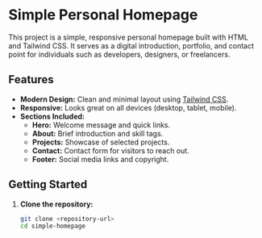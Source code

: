 # Simple Personal Homepage

This project is a simple, responsive personal homepage built with HTML and Tailwind CSS. It serves as a digital introduction, portfolio, and contact point for individuals such as developers, designers, or freelancers.

## Features

- **Modern Design:** Clean and minimal layout using [Tailwind CSS](https://tailwindcss.com/).
- **Responsive:** Looks great on all devices (desktop, tablet, mobile).
- **Sections Included:**
  - **Hero:** Welcome message and quick links.
  - **About:** Brief introduction and skill tags.
  - **Projects:** Showcase of selected projects.
  - **Contact:** Contact form for visitors to reach out.
  - **Footer:** Social media links and copyright.

## Getting Started

1. **Clone the repository:**
   ```sh
   git clone <repository-url>
   cd simple-homepage
   ```


